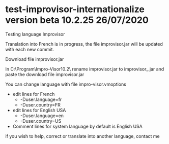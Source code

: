 # test-improvisor-internationalize version beta 10.2.25 26/07/2020
Testing language Improvisor

Translation into French is in progress, the file improvisor.jar will be updated with each new commit.

Download file improvisor.jar

In C:\Program\Impro-Visor10.2\ rename improvisor.jar to improvisor_.jar and paste the download file improvisor.jar

You can change language with file impro-visor.vmoptions
* edit lines for French
     * -Duser.language=fr
     * -Duser.country=FR
* edit lines for English USA
    * -Duser.language=en
    * -Duser.country=US
* Comment lines for system language by default is English USA

if you wish to help, correct or translate into another language, contact me
